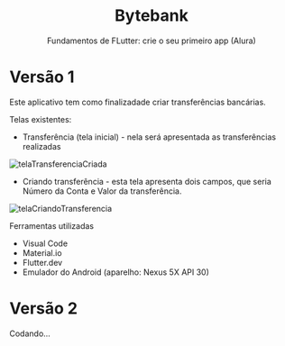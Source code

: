 <h1 align='center'>
  Bytebank
</h1>

<p align='center'>
  Fundamentos de FLutter: crie o seu primeiro app (Alura)
</p>

<h1>Versão 1</h1>
<p>Este aplicativo tem como finalizadade criar transferências bancárias.</p>
Telas existentes:

- Transferência (tela inicial) - nela será apresentada as transferências realizadas

![telaTransferenciaCriada](https://user-images.githubusercontent.com/41653026/160507104-760ff366-a7f4-4e37-a969-d0dab6e72f90.png)

- Criando transferência - esta tela apresenta dois campos, que seria Número da Conta e Valor da transferência.

![telaCriandoTransferencia](https://user-images.githubusercontent.com/41653026/160507125-a4694570-d15d-41cd-84ab-48a6145e8e71.png)

<p>Ferramentas utilizadas</p>

- Visual Code
- Material.io
- Flutter.dev
- Emulador do Android (aparelho: Nexus 5X API 30)

<h1>Versão 2</h2>
Codando...
